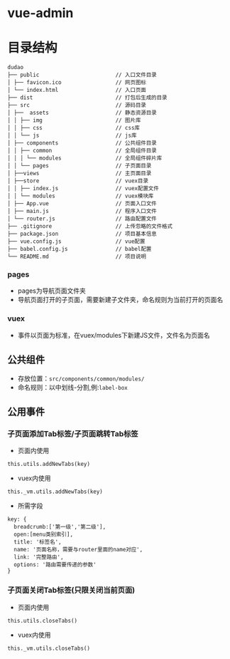 # vue-admin

# 目录结构
```
dudao
├── public                        // 入口文件目录
│ ├── favicon.ico                 // 网页图标
│ └── index.html                  // 入口页面
├── dist                          // 打包后生成的目录
├── src                           // 源码目录
│ ├──  assets                     // 静态资源目录
│ │ ├── img                       // 图片库
│ │ ├── css                       // css库
│ │ └── js                        // js库
│ ├── components                  // 公共组件目录
│ │ ├── common                    // 全局组件目录
│ │ │ └── modules                 // 全局组件碎片库
│ │ └── pages                     // 子页面目录
│ ├──views                        // 主页面目录
│ ├──store                        // vuex目录
│ │ ├── index.js                  // vuex配置文件
│ │ └── modules                   // vuex模块库
│ ├── App.vue                     // 页面入口文件
│ ├── main.js                     // 程序入口文件
│ └── router.js                   // 路由配置文件
├── .gitignore                    // 上传忽略的文件格式
├── package.json                  // 项目基本信息
├── vue.config.js                 // vue配置
├── babel.config.js               // babel配置
└── README.md                     // 项目说明
```

### pages
  * pages为导航页面文件夹
  * 导航页面打开的子页面，需要新建子文件夹，命名规则为当前打开的页面名

### vuex
  * 事件以页面为标准，在vuex/modules下新建JS文件，文件名为页面名

## 公共组件
* 存放位置：`src/components/common/modules/`
* 命名规则：以中划线-分割,例:`label-box`

## 公用事件

###  子页面添加Tab标签/子页面跳转Tab标签
* 页面内使用
```
this.utils.addNewTabs(key)
```

* vuex内使用
```
this._vm.utils.addNewTabs(key)
```

* 所需字段
```
key: {
  breadcrumb:['第一级','第二级'],
  open:[menu类别索引],
  title: '标签名',
  name: '页面名称，需要与router里面的name对应',
  link: '完整路由',
  options: '路由需要传递的参数'
}
```
### 子页面关闭Tab标签(只限关闭当前页面)
* 页面内使用
```
this.utils.closeTabs()
```

* vuex内使用
```
this._vm.utils.closeTabs()
```
